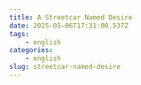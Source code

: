 ```yaml
---
title: A Streetcar Named Desire
date: 2025-05-06T17:31:00.537Z
tags:
    - english
categories:
    - english
slug: streetcar-named-desire
---
```

